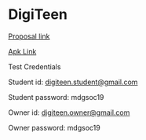 # DigiTeen

[Proposal link](https://drive.google.com/file/d/1TC8ICJgD8nJrujXTAXuTp4qFhasbH7rn/view?usp=sharing)

[Apk Link](https://drive.google.com/file/d/1IptY3hgCqFoLB5gEMT6CQ2F_96WUePL2/view?usp=sharing)

Test Credentials

Student id: digiteen.student@gmail.com

Student password: mdgsoc19

Owner id: digiteen.owner@gmail.com

Owner password: mdgsoc19
